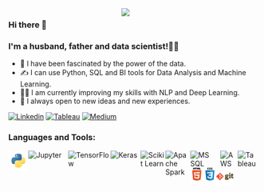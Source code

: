 ﻿<img src="https://github-readme-stats.vercel.app/api?username=fidanfatih&show_icons=true&theme=buefy" align='right' width="55%">

### Hi there 👋
### I'm a husband, father and data scientist!:raising_hand_man:

- :100: I have been fascinated by the power of the data.
- :writing_hand: I can use Python, SQL and BI tools for Data Analysis and Machine Learning.
- :running_man: I am currently improving my skills with NLP and Deep Learning.
- :handshake: I always open to new ideas and new experiences.


[![Linkedin](https://img.shields.io/badge/linkedin-%230077B5.svg?&style=for-the-badge&logo=linkedin&logoColor=white)]( https://www.linkedin.com/in/fatihfidan/)
[![Tableau](https://img.shields.io/badge/tableau-%2312100E.svg?&style=for-the-badge&logo=tableau&logoColor=orange)]( https://public.tableau.com/profile/fatih.fidan#!/)
[![Medium](https://img.shields.io/badge/medium-%2312100E.svg?&style=for-the-badge&logo=medium&logoColor=white)](https://fatihfidan.medium.com/)
<!--
**fidanfatih/ fidanfatih** is a ✨ _special_ ✨ repository because its `README.md` (this file) appears on your GitHub profile.

Here are some ideas to get you started:


- 💬 Ask me about anything that you want to learn

-->


### Languages and Tools:


<img align="left" alt="Python" width="40px" src="https://raw.githubusercontent.com/github/explore/80688e429a7d4ef2fca1e82350fe8e3517d3494d/topics/python/python.png" />

<img align="left" alt="Jupyter" width="80px" src="https://encrypted-tbn0.gstatic.com/images?q=tbn:ANd9GcRLqIHmcbMAcDmLjLiCYnW3hm9EUypj9QJQTg&usqp=CAU" />

<img align="left" alt="TensorFlow" width="85px" src="https://encrypted-tbn0.gstatic.com/images?q=tbn:ANd9GcQDjasst-lmQ2zB9sMNPQxQAXrvDmDHxxSNLw&usqp=CAU" />

<img align="left" alt="Keras" width="60px" src="https://encrypted-tbn0.gstatic.com/images?q=tbn:ANd9GcRwS3kndalyY-lNJ77-B_yGGm5gBAZ2JRXZng&usqp=CAU" />

<img align="left" alt="Scikit Learn" width="50px" src="https://encrypted-tbn0.gstatic.com/images?q=tbn:ANd9GcTWqe8229UE1DsRYR06QaKSop6cyWqcewXbXw&usqp=CAU" />

<img align="left" alt="Apache Spark" width="50px" src="https://encrypted-tbn0.gstatic.com/images?q=tbn:ANd9GcQ_wS69x0hzjZx6VqzntgoIqMWrJbFnVlhLrQ&usqp=CAU" />

<img align="left" alt="MS SQL" width="60px" src="https://encrypted-tbn0.gstatic.com/images?q=tbn:ANd9GcR9bZ6mp9bzhrY-GE_tXp_YOv0tUw5KtB4CfQ&usqp=CAU" />

<img align="left" alt="AWS" width="35px" src="https://upload.wikimedia.org/wikipedia/commons/thumb/9/93/Amazon_Web_Services_Logo.svg/1200px-Amazon_Web_Services_Logo.svg.png" />

<img align="left" alt="Tableau" width="40px" src="https://encrypted-tbn0.gstatic.com/images?q=tbn:ANd9GcQVw8Ka8GJ6Oqnjwdj47ZIPyFijvcLJgqKhfg&usqp=CAU" />

<img align="left" alt="HTML5" width="26px" src="https://raw.githubusercontent.com/github/explore/80688e429a7d4ef2fca1e82350fe8e3517d3494d/topics/html/html.png" />

<img align="left" alt="CSS3" width="26px" src="https://raw.githubusercontent.com/github/explore/80688e429a7d4ef2fca1e82350fe8e3517d3494d/topics/css/css.png" />

<img align="left" alt="Git" width="35px" src="https://raw.githubusercontent.com/github/explore/80688e429a7d4ef2fca1e82350fe8e3517d3494d/topics/git/git.png" />


<br />
<br />

